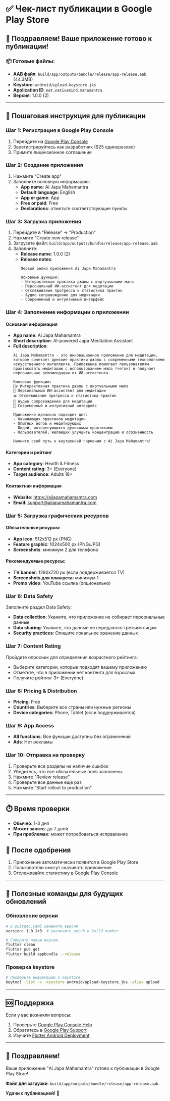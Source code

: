 # ✅ Чек-лист публикации в Google Play Store

## 🎉 Поздравляем! Ваше приложение готово к публикации!

### 📦 Готовые файлы:
- **AAB файл**: `build/app/outputs/bundle/release/app-release.aab` (44.3MB)
- **Keystore**: `android/upload-keystore.jks`
- **Application ID**: `net.nativemind.mahamantra`
- **Версия**: 1.0.0 (2)

---

## 🚀 Пошаговая инструкция для публикации

### Шаг 1: Регистрация в Google Play Console
1. Перейдите на [Google Play Console](https://play.google.com/console)
2. Зарегистрируйтесь как разработчик ($25 единоразово)
3. Примите лицензионное соглашение

### Шаг 2: Создание приложения
1. Нажмите "Create app"
2. Заполните основную информацию:
   - **App name**: Ai Japa Mahamantra
   - **Default language**: English
   - **App or game**: App
   - **Free or paid**: Free
   - **Declarations**: отметьте соответствующие пункты

### Шаг 3: Загрузка приложения
1. Перейдите в "Release" → "Production"
2. Нажмите "Create new release"
3. Загрузите файл: `build/app/outputs/bundle/release/app-release.aab`
4. Заполните:
   - **Release name**: 1.0.0 (2)
   - **Release notes**: 
     ```
     Первый релиз приложения Ai Japa Mahamantra
     
     Основные функции:
     - Интерактивная практика джапы с виртуальными мала
     - Персональный ИИ-ассистент для медитации
     - Отслеживание прогресса и статистика практик
     - Аудио сопровождение для медитации
     - Современный и интуитивный интерфейс
     ```

### Шаг 4: Заполнение информации о приложении

#### Основная информация
- **App name**: Ai Japa Mahamantra
- **Short description**: AI-powered Japa Meditation Assistant
- **Full description**: 
  ```
  Ai Japa Mahamantra - это инновационное приложение для медитации, которое сочетает древние практики джапы с современными технологиями искусственного интеллекта. Приложение помогает пользователям практиковать медитацию с использованием мала (четок) и получает персональные рекомендации от ИИ-ассистента.

  Ключевые функции:
  🧘‍♀️ Интерактивная практика джапы с виртуальными мала
  🤖 Персональный ИИ-ассистент для медитации
  📊 Отслеживание прогресса и статистика практик
  🎵 Аудио сопровождение для медитации
  📱 Современный и интуитивный интерфейс

  Приложение идеально подходит для:
  - Начинающих практиков медитации
  - Опытных йогов и медитирующих
  - Людей, интересующихся духовными практиками
  - Пользователей, желающих улучшить концентрацию и осознанность

  Начните свой путь к внутренней гармонии с Ai Japa Mahamantra!
  ```

#### Категории и рейтинг
- **App category**: Health & Fitness
- **Content rating**: 3+ (Everyone)
- **Target audience**: Adults 18+

#### Контактная информация
- **Website**: https://aijapamahamantra.com
- **Email**: support@aijapamahamantra.com

### Шаг 5: Загрузка графических ресурсов

#### Обязательные ресурсы:
- **App icon**: 512x512 px (PNG)
- **Feature graphic**: 1024x500 px (PNG/JPG)
- **Screenshots**: минимум 2 для телефона

#### Рекомендуемые ресурсы:
- **TV banner**: 1280x720 px (если поддерживается TV)
- **Screenshots для планшета**: минимум 1
- **Promo video**: YouTube ссылка (опционально)

### Шаг 6: Data Safety
Заполните раздел Data Safety:
- **Data collection**: Укажите, что приложение не собирает персональные данные
- **Data sharing**: Укажите, что данные не передаются третьим лицам
- **Security practices**: Опишите локальное хранение данных

### Шаг 7: Content Rating
Пройдите опросник для определения возрастного рейтинга:
- Выберите категории, которые подходят вашему приложению
- Отметьте, что в приложении нет контента для взрослых
- Получите рейтинг 3+ (Everyone)

### Шаг 8: Pricing & Distribution
- **Pricing**: Free
- **Countries**: Выберите все страны или нужные регионы
- **Device categories**: Phone, Tablet (если поддерживается)

### Шаг 9: App Access
- **All functions**: Все функции доступны без ограничений
- **Ads**: Нет рекламы

### Шаг 10: Отправка на проверку
1. Проверьте все разделы на наличие ошибок
2. Убедитесь, что все обязательные поля заполнены
3. Нажмите "Review release"
4. Проверьте все данные еще раз
5. Нажмите "Start rollout to production"

---

## ⏱️ Время проверки
- **Обычно**: 1-3 дня
- **Может занять**: до 7 дней
- **При проблемах**: может потребоваться исправление

## 📱 После одобрения
1. Приложение автоматически появится в Google Play Store
2. Пользователи смогут скачивать приложение
3. Отслеживайте статистику в Google Play Console

---

## 🔧 Полезные команды для будущих обновлений

### Обновление версии
```bash
# В pubspec.yaml измените версию
version: 1.0.1+3  # увеличите patch и build number

# Соберите новую версию
flutter clean
flutter pub get
flutter build appbundle --release
```

### Проверка keystore
```bash
# Проверьте информацию о keystore
keytool -list -v -keystore android/upload-keystore.jks -alias upload
```

---

## 🆘 Поддержка

Если у вас возникли вопросы:
1. Проверьте [Google Play Console Help](https://support.google.com/googleplay/android-developer/)
2. Обратитесь в [Google Play Support](https://support.google.com/googleplay/android-developer/contact)
3. Изучите [Flutter Android Deployment](https://flutter.dev/docs/deployment/android)

---

## 🎉 Поздравляем!

Ваше приложение "Ai Japa Mahamantra" готово к публикации в Google Play Store!

**Файл для загрузки**: `build/app/outputs/bundle/release/app-release.aab`

**Удачи с публикацией! 🚀**
